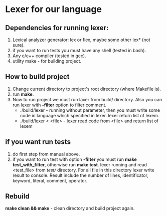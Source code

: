 # Lexer for our language

## Dependencies for running lexer:
1. Lexical analyzer generator: lex or flex, maybe some other lex* (not sure).
2. if you want to run tests you must have any shell (tested in bash).
3. Any c/c++ compiler (tested in gcc).
4. utility make - for building project.

## How to build project
1. Change current directory to project's root directory (where Makefile is).
2. run **make**.
3. Now to run project we must run laxer from build/ directory. Also you can run lexer with **-filter** option to filter comment.
   * ./build/lexer - running without parameter, then you must write some code in language which specified in lexer. lexer return     list of lexem.
    * ./build/lexer < \<file\> - lexer read code from \<file\> and return list of lexem

## if you want run tests
1. do first step from manual above.
2. if you want to run test with option **-filter** you must run **make test\_with\_filter**, otherwise run **make test**. lexer running and read \<test_file\> from _test/_ directory. For all file in this directory lexer write result to console. Result include the number of lines, identificator, keyword, literal, comment, operator.

## Rebuild
**make clean && make** - clean directory and build project again.
